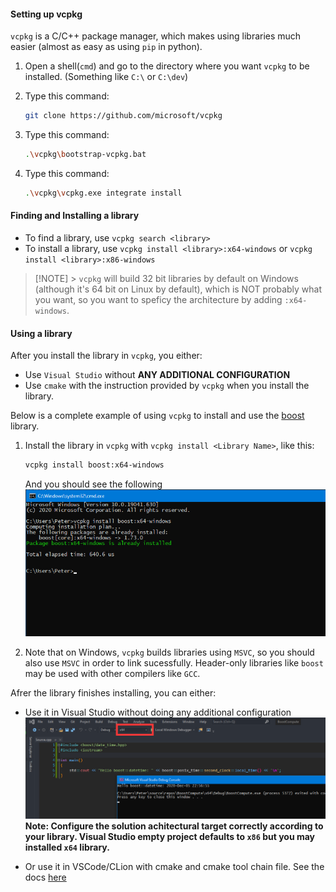 [//]: # (### Using libraries)

<a name="setting-up-vcpkg"></a>

#### Setting up vcpkg

`vcpkg` is a C/C++ package manager, which makes using libraries much easier (almost as easy as using `pip` in python).

1. Open a shell(`cmd`) and go to the directory where you want `vcpkg` to be installed. (Something like `C:\` or `C:\dev`)
2. Type this command:

   ```bash
   git clone https://github.com/microsoft/vcpkg
   ```

3. Type this command:

   ```bash
   .\vcpkg\bootstrap-vcpkg.bat
   ```

4. Type this command:

   ```bash
   .\vcpkg\vcpkg.exe integrate install
   ```

<a name="finding-and-installing-a-library"></a>

#### Finding and Installing a library

- To find a library, use `vcpkg search <library>`
- To install a library, use `vcpkg install <library>:x64-windows` or `vcpkg install <library>:x86-windows`

> [!NOTE] > `vcpkg` will build 32 bit libraries by default on Windows (although it's 64 bit on Linux by default), which is NOT probably what you want, so you want to speficy the architecture by adding `:x64-windows`.

<a name="using-a-library"></a>

#### Using a library

After you install the library in `vcpkg`, you either:

- Use `Visual Studio` without **ANY ADDITIONAL CONFIGURATION**
- Use `cmake` with the instruction provided by `vcpkg` when you install the library.

Below is a complete example of using `vcpkg` to install and use the [boost](https://www.boost.org/) library.

1. Install the library in `vcpkg` with `vcpkg install <Library Name>`, like this:

   ```bash
   vcpkg install boost:x64-windows
   ```

   And you should see the following
   ![](https://github.com/soulimane-mammar/oop_cpp_course/blob/main/screenshots/vcpkg/vcpkg_install.png?raw=true)

2. Note that on Windows, `vcpkg` builds libraries using `MSVC`, so you should also use `MSVC` in order to link sucessfully. Header-only libraries like `boost` may be used with other compilers like `GCC`.

Afrer the library finishes installing, you can either:

- Use it in Visual Studio without doing any additional configuration
  ![](https://github.com/soulimane-mammar/oop_cpp_course/blob/main/screenshots/vcpkg/vcpkg_VisualStudioIntegration.png?raw=true)
  **Note: Configure the solution achitectural target correctly according to your library. Visual Studio empty project defaults to `x86` but you may installed `x64` library.**

- Or use it in VSCode/CLion with cmake and cmake tool chain file. See the docs [here](https://github.com/microsoft/vcpkg#using-vcpkg-with-cmake)
